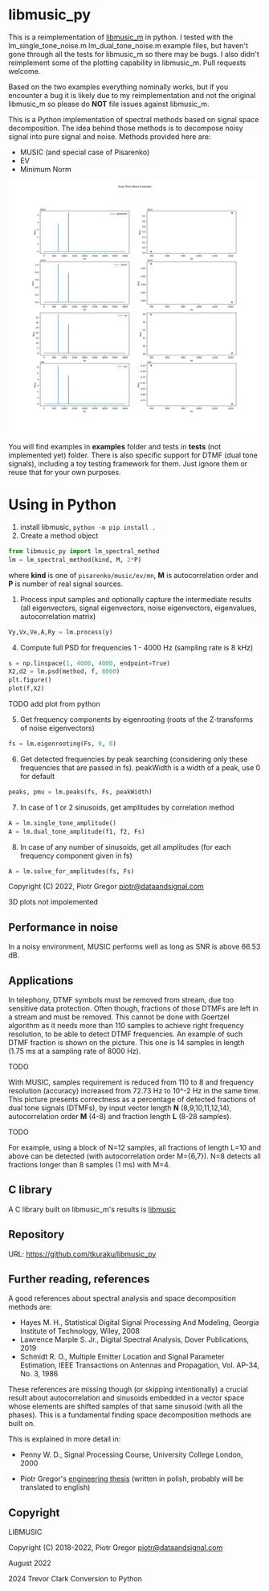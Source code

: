 # libmusic_py

This is a reimplementation of
[libmusic_m](https://github.com/dataandsignal/libmusic_m) in python. I tested
with the lm_single_tone_noise.m lm_dual_tone_noise.m example files, but haven't
gone through all the tests for libmusic_m so there may be bugs. I also didn't
reimplement some of the plotting capability in libmusic_m. Pull requests welcome.

Based on the two examples everything nominally works, but if you encounter a bug
it is likely due to my reimplementation and not the original libmusic_m so
please do **NOT** file issues against libmusic_m.

This is a Python implementation of spectral methods based on signal space
decomposition. The idea behind those methods is to decompose noisy signal into
pure signal and noise. Methods provided here are:
- MUSIC (and special case of Pisarenko)
- EV
- Minimum Norm

![Dual Tone Noise](images/dual_tone_noise.png)


You will find examples in **examples** folder and tests in **tests** (not
implemented yet) folder. There is also specific support for DTMF (dual tone
signals), including a toy testing framework for them. Just ignore them or reuse
that for your own purposes.

# Using in Python
1. install libmusic, `python -m pip install .`
2. Create a method object

```python
from libmusic_py import lm_spectral_method
lm = lm_spectral_method(kind, M, 2*P)
```

where <b>kind</b> is one of `pisarenko/music/ev/mn`, <b>M</b> is autocorrelation
order and <b>P</b> is number of real signal sources.

1. Process input samples and optionally capture the intermediate results (all
   eigenvectors, signal eigenvectors, noise eigenvectors, eigenvalues,
   autocorrelation matrix)

```python
Vy,Vx,Ve,A,Ry = lm.process(y)
```

4. Compute full PSD for frequencies 1 - 4000 Hz (sampling rate is 8 kHz)

```python
s = np.linspace(1, 4000, 4000, endpoint=True)
X2,d2 = lm.psd(method, f, 8000)
plt.figure()
plot(f,X2)
```

TODO add plot from python     
<!-- ![2tone_psd](https://user-images.githubusercontent.com/40000574/190016488-6add0a3b-7601-44cb-a37e-6b01adf37529.jpg) -->


5. Get frequency components by eigenrooting (roots of the Z-transforms of noise
   eigenvectors)

```python
fs = lm.eigenrooting(Fs, 0, 0)
```


6. Get detected frequencies by peak searching (considering only these
   frequencies that are passed in fs). peakWidth is a width of a peak, use 0 for
   default

```python
peaks, pmu = lm.peaks(fs, Fs, peakWidth)
```


7. In case of 1 or 2 sinusoids, get amplitudes by correlation method

```python
A = lm.single_tone_amplitude()
A = lm.dual_tone_amplitude(f1, f2, Fs)
```

8. In case of any number of sinusoids, get all amplitudes (for each frequency component given in fs)

```python
A = lm.solve_for_amplitudes(fs, Fs)
```


Copyright (C) 2022, Piotr Gregor piotr@dataandsignal.com

3D plots not impolemented
<!-- ![lm5](https://user-images.githubusercontent.com/40000574/190017795-051ef15c-404d-4868-a0e3-dc462e838632.jpg) -->

## Performance in noise

In a noisy environment, MUSIC performs well as long as SNR is above 66.53 dB.


## Applications

In telephony, DTMF symbols must be removed from stream, due too sensitive data
protection. Often though, fractions of those DTMFs are left in a stream and must
be removed. This cannot be done with Goertzel algorithm as it needs more than
110 samples to achieve right frequency resolution, to be able to detect DTMF
frequencies. An example of such DTMF fraction is shown on the picture. This one
is 14 samples in length (1.75 ms at a sampling rate of 8000 Hz).

TODO
<!-- ![dtmf_test_vector_valid](https://user-images.githubusercontent.com/40000574/190151206-2e7b78a0-0d79-459f-bf8f-cf422fd9da72.jpg) -->

With MUSIC, samples requirement is reduced from 110 to 8 and frequency
resolution (accuracy) increased from 72.73 Hz to 10^-2 Hz in the same time. This
picture presents correctness as a percentage of detected fractions of dual tone
signals (DTMFs), by input vector length **N** (8,9,10,11,12,14), autocorrelation
order **M** (4-8) and fraction length **L** (8-28 samples).

TODO
<!-- ![dtmf_test_valid_freq_2](https://user-images.githubusercontent.com/40000574/190211567-43419122-a4bc-40c4-9e26-e7e9612ab8b8.jpg) -->



For example, using a block of N=12 samples, all fractions of length L=10 and
above can be detected (with autocorrelation order M={6,7}). N=8 detects all
fractions longer than 8 samples (1 ms) with M=4.


## C library

A C library built on libmusic_m's results is [libmusic](https://github.com/dataandsignal/libmusic)


## Repository 

URL: https://github.com/tkuraku/libmusic_py


## Further reading, references

A good references about spectral analysis and space decomposition methods are:

- Hayes M. H., Statistical Digital Signal Processing And Modeling, Georgia
  Institute of Technology, Wiley, 2008
- Lawrence Marple S. Jr., Digital Spectral Analysis, Dover Publications, 2019
- Schmidt R. O., Multiple Emitter Location and Signal Parameter Estimation, IEEE
  Transactions on Antennas and Propagation, Vol. AP-34, No. 3, 1986

These references are missing though (or skipping intentionally) a crucial result
about autocorrelation and sinusoids embedded in a vector space whose elements
are shifted samples of that same sinusoid (with all the phases). This is a
fundamental finding space decomposition methods are built on.

This is explained in more detail in:

- Penny W. D., Signal Processing Course, University College London, 2000

- Piotr Gregor's [engineering
  thesis](https://drive.google.com/file/d/1dfen9z3E5YuNjXSm3PTG00R4N38hmIMR/view?usp=sharing)
  (written in polish, probably will be translated to english) 


## Copyright 

LIBMUSIC

Copyright (C) 2018-2022, Piotr Gregor piotr@dataandsignal.com

August 2022

2024 Trevor Clark Conversion to Python

